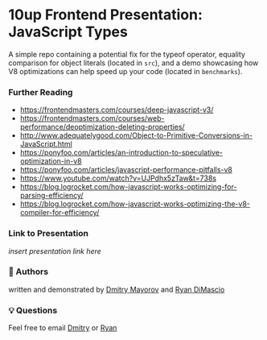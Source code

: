 # 10up Frontend Presentation: JavaScript Types
A simple repo containing a potential fix for the typeof operator, equality comparison for object literals (located in `src`), and a demo showcasing how V8 optimizations can help speed up your code (located in `benchmarks`).

### Further Reading
- https://frontendmasters.com/courses/deep-javascript-v3/
- https://frontendmasters.com/courses/web-performance/deoptimization-deleting-properties/
- http://www.adequatelygood.com/Object-to-Primitive-Conversions-in-JavaScript.html
- https://ponyfoo.com/articles/an-introduction-to-speculative-optimization-in-v8
- https://ponyfoo.com/articles/javascript-performance-pitfalls-v8
- https://www.youtube.com/watch?v=UJPdhx5zTaw&t=738s
- https://blog.logrocket.com/how-javascript-works-optimizing-for-parsing-efficiency/
- https://blog.logrocket.com/how-javascript-works-optimizing-the-v8-compiler-for-efficiency/

### Link to Presentation
_insert presentation link here_

### 📇 Authors
written and demonstrated by [Dmitry Mayorov](https://github.com/dmtrmrv) and [Ryan DiMascio](https://github.com/rdimascio)

### 💡 Questions
Feel free to email [Dmitry](mailto:dmitry.mayorov@10up.com) or [Ryan](mailto:ryan.dimascio@10up.com)